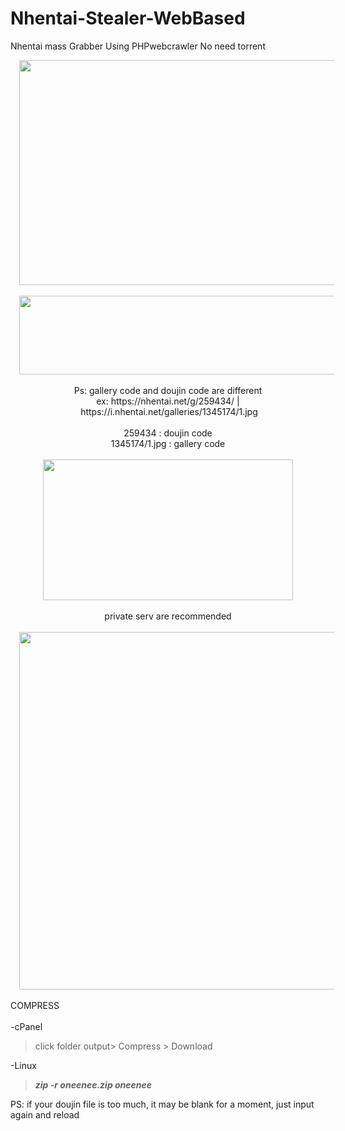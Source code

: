 # Nhentai-Stealer-WebBased
Nhentai mass Grabber Using PHPwebcrawler
No need torrent

<div class="separator" style="clear: both; text-align: center;">
<a href="https://3.bp.blogspot.com/-mXbFQOjsMZ0/XEI_FcOIsrI/AAAAAAAABNQ/UE4pNbAxyT8BbHyG-_b1DOMvH00w6ppMwCLcBGAs/s1600/Screenshot_6.jpg" imageanchor="1" style="margin-left: 1em; margin-right: 1em;"><img border="0" data-original-height="900" data-original-width="1600" height="360" src="https://3.bp.blogspot.com/-mXbFQOjsMZ0/XEI_FcOIsrI/AAAAAAAABNQ/UE4pNbAxyT8BbHyG-_b1DOMvH00w6ppMwCLcBGAs/s640/Screenshot_6.jpg" width="640" /></a></div>
<div class="separator" style="clear: both; text-align: center;">
</div>
<div class="separator" style="clear: both; text-align: center;">
<br /></div>
<div class="separator" style="clear: both; text-align: center;">
<a href="https://2.bp.blogspot.com/-oPMhj6thvPc/XEI7o2OlHGI/AAAAAAAABMk/I_-yMuNQ0LoZ4P_BlGZA7HWqzVYyawQ-gCEwYBhgL/s1600/Screenshot_4.jpg" imageanchor="1" style="margin-left: 1em; margin-right: 1em;"><img border="0" data-original-height="234" data-original-width="1175" height="126" src="https://2.bp.blogspot.com/-oPMhj6thvPc/XEI7o2OlHGI/AAAAAAAABMk/I_-yMuNQ0LoZ4P_BlGZA7HWqzVYyawQ-gCEwYBhgL/s640/Screenshot_4.jpg" width="640" /></a></div>
<div class="separator" style="clear: both; text-align: center;">
<br /></div>
<div class="separator" style="clear: both; text-align: center;">
Ps: gallery code and doujin code are different</div>
<div class="separator" style="clear: both; text-align: center;">
ex:&nbsp;https://nhentai.net/g/259434/ |&nbsp;https://i.nhentai.net/galleries/1345174/1.jpg</div>
<div class="separator" style="clear: both; text-align: center;">
<br /></div>
<div class="separator" style="clear: both; text-align: center;">
259434 : doujin code</div>
<div class="separator" style="clear: both; text-align: center;">
1345174/1.jpg : gallery code</div>
<div class="separator" style="clear: both; text-align: center;">
<br /></div>
<div class="separator" style="clear: both; text-align: center;">
<a href="https://1.bp.blogspot.com/-yjcmIbRPpFI/XEI9aSZuWkI/AAAAAAAABMw/8QNQwzwU8NMyjSf3-BlKJOPbcsaPNEMywCLcBGAs/s1600/Screenshot_5.jpg" imageanchor="1" style="margin-left: 1em; margin-right: 1em;"><img border="0" data-original-height="900" data-original-width="1600" height="225" src="https://1.bp.blogspot.com/-yjcmIbRPpFI/XEI9aSZuWkI/AAAAAAAABMw/8QNQwzwU8NMyjSf3-BlKJOPbcsaPNEMywCLcBGAs/s400/Screenshot_5.jpg" width="400" /></a></div>
<div class="separator" style="clear: both; text-align: center;">
<br /></div>
<div class="separator" style="clear: both; text-align: center;">
private serv are recommended</div>
<div class="separator" style="clear: both; text-align: center;">
<br /></div>
<div class="separator" style="clear: both; text-align: center;">
<a href="https://4.bp.blogspot.com/-wGRT4Xsiozo/XEI-JnOcNrI/AAAAAAAABNE/_b83aH0e3cAriNe0YudnFlLfKGN4obfVwCLcBGAs/s1600/weeblogo.png" imageanchor="1" style="margin-left: 1em; margin-right: 1em;"><img border="0" data-original-height="999" data-original-width="1114" height="572" src="https://4.bp.blogspot.com/-wGRT4Xsiozo/XEI-JnOcNrI/AAAAAAAABNE/_b83aH0e3cAriNe0YudnFlLfKGN4obfVwCLcBGAs/s640/weeblogo.png" width="640" /></a></div>
<div class="separator" style="clear: both; text-align: center;">
<br /></div>
<div class="separator" style="clear: both; text-align: center;">
</div>
<div style="text-align: left;">
COMPRESS</div>
<div style="text-align: left;">
<br /></div>
<div style="text-align: left;">
-cPanel</div>
<blockquote class="tr_bq" style="text-align: left;">
click folder output&gt; Compress &gt; Download</blockquote>
<div style="text-align: left;">
-Linux</div>
<blockquote class="tr_bq" style="text-align: left;">
<i><b>zip -r oneenee.zip oneenee</b></i></blockquote>
PS: if your doujin file is too much, it may be blank for a moment, just input again and reload<br />
<div style="text-align: center;">
<br /></div>
